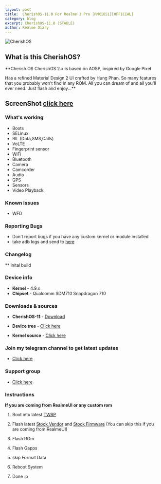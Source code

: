 ```yaml
---
layout: post
title:  CherishOS-11.0 For Realme 3 Pro [RMX1851][OFFICIAL]
category: blog
excerpt: CherishOS-11.0 (STABLE)
author: Realme Diary
---
```


![CherishOS](https://images.app.goo.gl/82NELXnBCSQA23nj7)

## What is this CherishOS?
**Cherish OS
CherishOS 2.x is based on AOSP, inspired by Google Pixel

Has a refined Material Design 2 UI crafted by Hung Phan. So many features that you probably won't find in any ROM. All you can dream of and all you'll ever need. Just flash and enjoy...**

##  ScreenShot [click here](https://cherishos.com/#screenshots)

### What's working
* Boots
* SELinux
* RIL (Data,SMS,Calls)
* VoLTE
* Fingerprint sensor
* WiFi
* Bluetooth
* Camera
* Camcorder
* Audio
* GPS
* Sensors
* Video Playback

### Known issues
* WFD

### Reporting Bugs
* Don't report bugs if you have any custom kernel or module installed
* take adb logs and send to [here](https://t.me/realmediary) 

### Changelog
** inital build

### Device info
* **Kernel** - 4.9.x
* **Chipset** - Qualcomm SDM710 Snapdragon 710

### Downloads & sources
* **CherishOS-11** - [Download](https://download.pixelexperience.org/RMX1851)

* **Device tree** -  [Click here](https://github.com/CherishOS-Devices/device_realme_RMX1851)
* **Kernel source** - [Click here](https://github.com/PixelExperience-Devices/kernel_realme_sdm710)

### Join my telegram channel to get latest updates
* [Click here](https://t.me/realmediary)

### Support group
* [Click here](https://t.me/realme_diary)

### Instructions
**If you are coming from RealmeUI or any custom rom**

1) Boot into latest [TWRP](https://dl.twrp.me/RMX1851)

2) Flash latest [Stock Vendor](https://drive.google.com/open?id=1zDlaUUMkQScZq9aYCgwnMQXjCj_-tkqf) and [Stock Firmware](https://drive.google.com/open?id=1CJaR4L7L0aykj5lBICxk6dsnUG3Dj7lc) (You can skip this if you are coming from RealmeUI)

3) Flash ROm

4) Flash Gapps 

5) skip Format Data 

6) Reboot System

7) Done :p  
